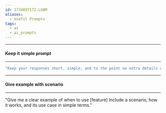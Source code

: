 ```yaml
---
id: 1734897172-LGBM
aliases:
  - Useful Prompts
tags:
  - ai
  - ai_prompts
---
```


---
#### Keep it simple prompt
---
```bash
"Keep your responses short, simple, and to the point no extra details unless I ask for them."
```


---
#### Give example with scenario
---
"Give me a clear example of when to use [feature] Include a scenario,
how it works, and its use case in simple terms."

